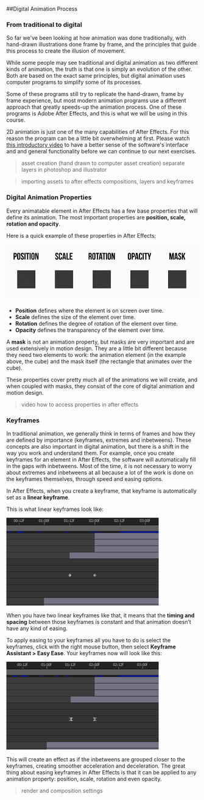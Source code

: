 ##Digital Animation Process

### From traditional to digital

So far we've been looking at how animation was done traditionally, with hand-drawn illustrations done frame by frame, and the principles that guide this process to create the illusion of movement.

While some people may see traditional and digital animation as two different kinds of animation, the truth is that one is simply an evolution of the other. Both are based on the exact same principles, but digital animation uses computer programs to simplify some of its processes.

Some of these programs still try to replicate the hand-drawn, frame by frame experience, but most modern animation programs use a different approach that greatly speeds-up the animation process. One of these programs is Adobe After Effects, and this is what we will be using in this course.

2D animation is just one of the many capabilities of After Effects. For this reason the program can be a little bit overwhelming at first. Please watch [this introductory video](https://helpx.adobe.com/after-effects/how-to/aftereffects-workflow-terminology.html) to have a better sense of the software's interface and and general functionality before we can continue to our next exercises.



>asset creation (hand drawn to computer asset creation)
separate layers in photoshop and illustrator

>importing assets to after effects
compositions, layers and keyframes


### Digital Animation Properties

Every animatable element in After Effects has a few base properties that will define its animation. The most important properties are **position, scale, rotation and opacity**.

Here is a quick example of these properties in After Effects:

![](/assets/unit2/anim_properties.gif)

- **Position** defines where the element is on screen over time.
- **Scale** defines the size of the element over time.
- **Rotation** defines the degree of rotation of the element over time.
- **Opacity** defines the transparency of the element over time.

A **mask** is not an animation property, but masks are very important and are used extensively in motion design. They are a little bit different because they need two elements to work: the animation element (in the example above, the cube) and the mask itself (the rectangle that animates over the cube).

These properties cover pretty much all of the animations we will create, and when coupled with masks, they consist of the core of digital animation and motion design.

> video how to access properties in after effects

### Keyframes

In traditional animation, we generally think in terms of frames and how they are defined by importance (keyframes, extremes and inbetweens). These concepts are also important in digital animation, but there is a shift in the way you work and understand them. For example, once you create keyframes for an element in After Effects, the software will automatically fill in the gaps with inbetweens. Most of the time, it is not necessary to worry about extremes and inbetweens at all because a lot of the work is done on the keyframes themselves, through speed and easing options.

In After Effects, when you create a keyframe, that keyframe is automatically set as a **linear keyframe**.   

This is what linear keyframes look like:

![](/assets/unit2/linear_keys.jpg)

When you have two linear keyframes like that, it means that the **timing and spacing** between those keyframes is constant and that animation doesn’t have any kind of easing.

To apply easing to your keyframes all you have to do is select the keyframes, click with the right mouse button, then select **Keyframe Assistant > Easy Ease**. Your keyframes now will look like this:

![](/assets/unit2/ease_keys.jpg)

This will create an effect as if the inbetweens are grouped closer to the keyframes, creating smoother acceleration and deceleration. The great thing about easing keyframes in After Effects is that it can be applied to any animation property: position, scale, rotation and even opacity.

>render and composition settings


